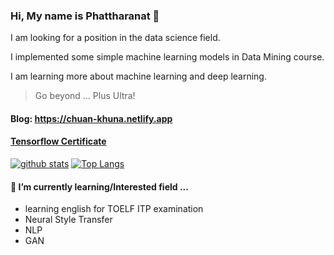 ### Hi, My name is Phattharanat 👋

I am looking for a position in the data science field.

I implemented some simple machine learning models in Data Mining course.

I am learning more about machine learning and deep learning. 

> Go beyond ... Plus Ultra!

#### Blog: https://chuan-khuna.netlify.app

#### [Tensorflow Certificate](https://www.credential.net/425e55ab-ed24-446a-a8bc-2c5b80622af2#gs.uidr12)

[![github stats](https://github-readme-stats-chuan-khuna.vercel.app/api?username=chuan-khuna&theme=algolia&count_private=true)](https://github-readme-stats-chuan-khuna.vercel.app/api?username=chuan-khuna&theme=algolia&count_private=true)
[![Top Langs](https://github-readme-stats-chuan-khuna.vercel.app/api/top-langs/?username=chuan-khuna&langs_count=8&layout=compact&theme=algolia&card_width=445&hide=html,css,javascript)](https://github-readme-stats-chuan-khuna.vercel.app/api/top-langs/?username=chuan-khuna&langs_count=8&layout=compact&theme=algolia&card_width=445&hide=html,css,javascript)

#### 🌱 I’m currently learning/Interested field ...
- learning english for TOELF ITP examination
- Neural Style Transfer
- NLP
- GAN

<!--
**chuan-khuna/chuan-khuna** is a ✨ _special_ ✨ repository because its `README.md` (this file) appears on your GitHub profile.

Here are some ideas to get you started:

- 🔭 I’m currently working on ...
- 🌱 I’m currently learning ...
- 👯 I’m looking to collaborate on ...
- 🤔 I’m looking for help with ...
- 💬 Ask me about ...
- 📫 How to reach me: ...
- 😄 Pronouns: ...
- ⚡ Fun fact: ...
-->
